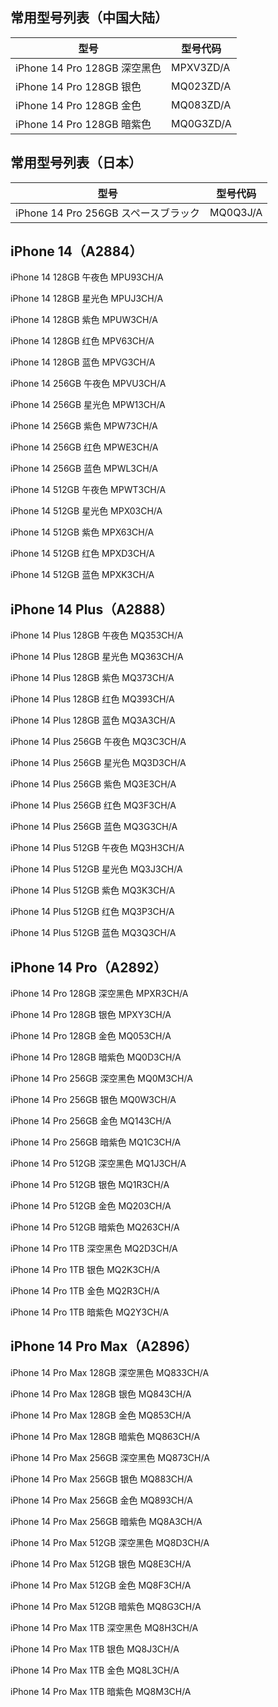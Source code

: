 ## 常用型号列表（中国大陆）

| 型号                       | 型号代码      |
|--------------------------|-----------|
| iPhone 14 Pro 128GB 深空黑色 | MPXV3ZD/A |
| iPhone 14 Pro 128GB 银色   | MQ023ZD/A |
| iPhone 14 Pro 128GB 金色   | MQ083ZD/A |
| iPhone 14 Pro 128GB 暗紫色  | MQ0G3ZD/A |

## 常用型号列表（日本）

| 型号                           | 型号代码     |
|------------------------------|----------|
| iPhone 14 Pro 256GB スペースブラック | MQ0Q3J/A |

## iPhone 14（A2884）

iPhone 14 128GB 午夜色 MPU93CH/A

iPhone 14 128GB 星光色 MPUJ3CH/A

iPhone 14 128GB 紫色 MPUW3CH/A

iPhone 14 128GB 红色 MPV63CH/A

iPhone 14 128GB 蓝色 MPVG3CH/A

iPhone 14 256GB 午夜色 MPVU3CH/A

iPhone 14 256GB 星光色 MPW13CH/A

iPhone 14 256GB 紫色 MPW73CH/A

iPhone 14 256GB 红色 MPWE3CH/A

iPhone 14 256GB 蓝色 MPWL3CH/A

iPhone 14 512GB 午夜色 MPWT3CH/A

iPhone 14 512GB 星光色 MPX03CH/A

iPhone 14 512GB 紫色 MPX63CH/A

iPhone 14 512GB 红色 MPXD3CH/A

iPhone 14 512GB 蓝色 MPXK3CH/A

## iPhone 14 Plus（A2888）

iPhone 14 Plus 128GB 午夜色 MQ353CH/A

iPhone 14 Plus 128GB 星光色 MQ363CH/A

iPhone 14 Plus 128GB 紫色 MQ373CH/A

iPhone 14 Plus 128GB 红色 MQ393CH/A

iPhone 14 Plus 128GB 蓝色 MQ3A3CH/A

iPhone 14 Plus 256GB 午夜色 MQ3C3CH/A

iPhone 14 Plus 256GB 星光色 MQ3D3CH/A

iPhone 14 Plus 256GB 紫色 MQ3E3CH/A

iPhone 14 Plus 256GB 红色 MQ3F3CH/A

iPhone 14 Plus 256GB 蓝色 MQ3G3CH/A

iPhone 14 Plus 512GB 午夜色 MQ3H3CH/A

iPhone 14 Plus 512GB 星光色 MQ3J3CH/A

iPhone 14 Plus 512GB 紫色 MQ3K3CH/A

iPhone 14 Plus 512GB 红色 MQ3P3CH/A

iPhone 14 Plus 512GB 蓝色 MQ3Q3CH/A

## iPhone 14 Pro（A2892）

iPhone 14 Pro 128GB 深空黑色 MPXR3CH/A

iPhone 14 Pro 128GB 银色 MPXY3CH/A

iPhone 14 Pro 128GB 金色 MQ053CH/A

iPhone 14 Pro 128GB 暗紫色 MQ0D3CH/A

iPhone 14 Pro 256GB 深空黑色 MQ0M3CH/A

iPhone 14 Pro 256GB 银色 MQ0W3CH/A

iPhone 14 Pro 256GB 金色 MQ143CH/A

iPhone 14 Pro 256GB 暗紫色 MQ1C3CH/A

iPhone 14 Pro 512GB 深空黑色 MQ1J3CH/A

iPhone 14 Pro 512GB 银色 MQ1R3CH/A

iPhone 14 Pro 512GB 金色 MQ203CH/A

iPhone 14 Pro 512GB 暗紫色 MQ263CH/A

iPhone 14 Pro 1TB 深空黑色 MQ2D3CH/A

iPhone 14 Pro 1TB 银色 MQ2K3CH/A

iPhone 14 Pro 1TB 金色 MQ2R3CH/A

iPhone 14 Pro 1TB 暗紫色 MQ2Y3CH/A

## iPhone 14 Pro Max（A2896）

iPhone 14 Pro Max 128GB 深空黑色 MQ833CH/A

iPhone 14 Pro Max 128GB 银色 MQ843CH/A

iPhone 14 Pro Max 128GB 金色 MQ853CH/A

iPhone 14 Pro Max 128GB 暗紫色 MQ863CH/A

iPhone 14 Pro Max 256GB 深空黑色 MQ873CH/A

iPhone 14 Pro Max 256GB 银色 MQ883CH/A

iPhone 14 Pro Max 256GB 金色 MQ893CH/A

iPhone 14 Pro Max 256GB 暗紫色 MQ8A3CH/A

iPhone 14 Pro Max 512GB 深空黑色 MQ8D3CH/A

iPhone 14 Pro Max 512GB 银色 MQ8E3CH/A

iPhone 14 Pro Max 512GB 金色 MQ8F3CH/A

iPhone 14 Pro Max 512GB 暗紫色 MQ8G3CH/A

iPhone 14 Pro Max 1TB 深空黑色 MQ8H3CH/A

iPhone 14 Pro Max 1TB 银色 MQ8J3CH/A

iPhone 14 Pro Max 1TB 金色 MQ8L3CH/A

iPhone 14 Pro Max 1TB 暗紫色 MQ8M3CH/A


